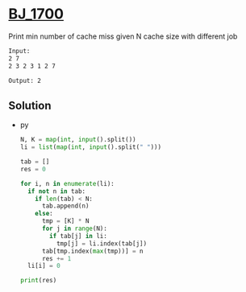 # [BJ_1700](https://acmicpc.net/problem/1700)

Print min number of cache miss given N cache size with different job

```txt
Input:
2 7
2 3 2 3 1 2 7

Output: 2
```

## Solution

* py

  ```py
  N, K = map(int, input().split())
  li = list(map(int, input().split(" ")))

  tab = []
  res = 0

  for i, n in enumerate(li):
    if not n in tab:
      if len(tab) < N:
        tab.append(n)
      else:
        tmp = [K] * N
        for j in range(N):
          if tab[j] in li:
            tmp[j] = li.index(tab[j])
        tab[tmp.index(max(tmp))] = n
        res += 1
    li[i] = 0

  print(res)
  ```
